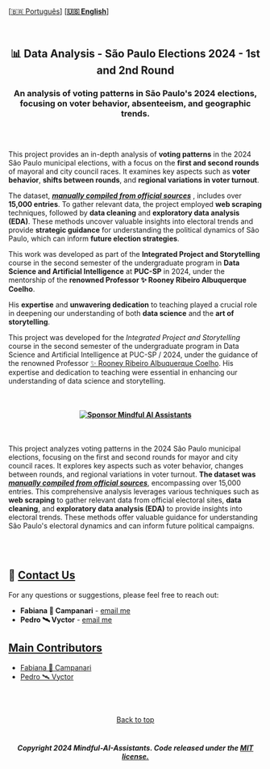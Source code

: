 <br>

 \[[🇧🇷 Português](README.pt_BR.md)\] \[**[🇺🇸 English](README.md)**\]

<br>

  <!--  START HEADER  -->
## <p align="center">    📊 Data Analysis - São Paulo Elections 2024 - 1st and 2nd Round
### <p align="center">  An analysis of voting patterns in São Paulo's 2024 elections, focusing on voter behavior, absenteeism, and geographic trends.
 

 <br>

 <p align="center">  
<img src="" />

   
 <br>

This project provides an in-depth analysis of **voting patterns** in the 2024 São Paulo municipal elections, with a focus on the **first and second rounds** of mayoral and city council races. It examines key aspects such as **voter behavior**, **shifts between rounds**, and **regional variations in voter turnout**. 

The dataset, [***manually compiled from official sources***]() , includes over **15,000 entries**. To gather relevant data, the project employed **web scraping** techniques, followed by **data cleaning** and **exploratory data analysis (EDA)**. These methods uncover valuable insights into electoral trends and provide **strategic guidance** for understanding the political dynamics of São Paulo, which can inform **future election strategies**.

This work was developed as part of the **Integrated Project and Storytelling** course in the second semester of the undergraduate program in **Data Science and Artificial Intelligence** at **PUC-SP** in 2024, under the mentorship of the **renowned Professor ✨ Rooney Ribeiro Albuquerque Coelho**. 

His **expertise** and **unwavering dedication** to teaching played a crucial role in deepening our understanding of both **data science** and the **art of storytelling**.

This project was developed for the *Integrated Project and Storytelling* course in the second semester of the undergraduate program in Data Science and Artificial Intelligence at PUC-SP / 2024, under the guidance of the renowned Professor [✨ Rooney Ribeiro Albuquerque Coelho](https://www.linkedin.com/in/rooney-coelho-320857182/). His expertise and dedication to teaching were essential in enhancing our understanding of data science and storytelling.


 <br>

#### <p align="center"> [![Sponsor Mindful AI Assistants](https://img.shields.io/badge/Sponsor-Mindful%20AI%20%20Assistants-brightgreen?logo=GitHub)](https://github.com/sponsors/Mindful-AI-Assistants)

<br>

 
This project analyzes voting patterns in the 2024 São Paulo municipal elections, focusing on the first and second rounds for mayor and city council races. It explores key aspects such as voter behavior, changes between rounds, and regional variations in voter turnout. **The dataset was [***manually compiled from official sources***]()**, encompassing over 15,000 entries. This comprehensive analysis leverages various techniques such as **web scraping** to gather relevant data from official electoral sites, **data cleaning**, and **exploratory data analysis (EDA)** to provide insights into electoral trends. These methods offer valuable guidance for understanding São Paulo's electoral dynamics and can inform future political campaigns.



 <br><br>  

<!--  START BODY  -->









































## 💌 [Contact Us]()

For any questions or suggestions, please feel free to reach out:

- **Fabiana 🚀 Campanari** - [email me](mailto:fabicampanari@proton.me)
- **Pedro 🛰️  Vyctor** - [email me](mailto:pedro.vyctor00@gmail.com)
 

## [Main Contributors]() 

- [Fabiana 🚀 Campanari](https://github.com/FabianaCampanari)
- [Pedro 🛰️ Vyctor](https://github.com/ppvyctor)


<br><br>

<p align="center"> <a href="#Top">Back to top</a>

#
 
##### <p align="center">Copyright 2024 Mindful-AI-Assistants. Code released under the  [MIT license.]( https://github.com/Mindful-AI-Assistants/.github/blob/ad6948fdec771e022d49cd96f99024fcc7f1106a/LICENSE)
